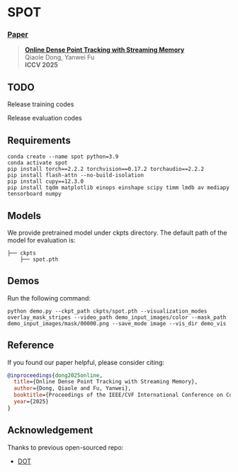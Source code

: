 # SPOT
### [Paper](https://arxiv.org/abs/2503.06471)
> [**Online Dense Point Tracking with Streaming Memory**](https://arxiv.org/abs/2503.06471)            
> Qiaole Dong, Yanwei Fu        
> **ICCV 2025**

## TODO

Release training codes

Release evaluation codes

## Requirements

```Shell
conda create --name spot python=3.9
conda activate spot
pip install torch==2.2.2 torchvision==0.17.2 torchaudio==2.2.2
pip install flash-attn --no-build-isolation
pip install cupy==12.3.0
pip install tqdm matplotlib einops einshape scipy timm lmdb av mediapy tensorboard numpy
```

## Models
We provide pretrained model under ckpts directory. The default path of the model for evaluation is:
```Shell
├── ckpts
    ├── spot.pth
```

## Demos
Run the following command:
```shell
python demo.py --ckpt_path ckpts/spot.pth --visualization_modes overlay_mask_stripes --video_path demo_input_images/color --mask_path demo_input_images/mask/00000.png --save_mode image --vis_dir demo_vis
```

## Reference
If you found our paper helpful, please consider citing:
```bibtex
@inproceedings{dong2025online,
  title={Online Dense Point Tracking with Streaming Memory},
  author={Dong, Qiaole and Fu, Yanwei},
  booktitle={Proceedings of the IEEE/CVF International Conference on Computer Vision},
  year={2025}
}
```

## Acknowledgement

Thanks to previous open-sourced repo: 
* [DOT](https://github.com/16lemoing/dot)